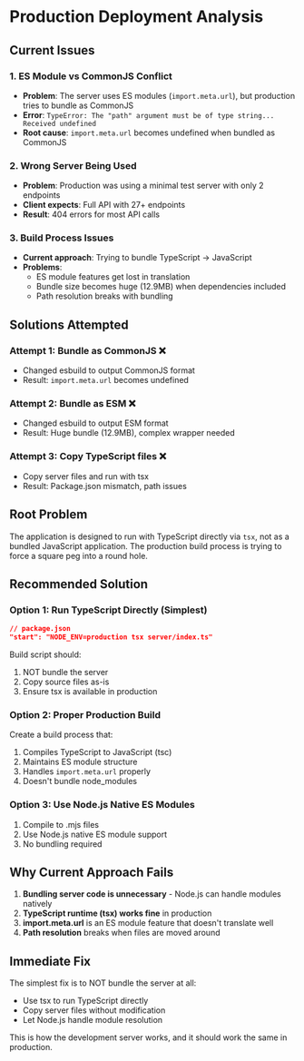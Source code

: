 # Production Deployment Analysis

## Current Issues

### 1. ES Module vs CommonJS Conflict
- **Problem**: The server uses ES modules (`import.meta.url`), but production tries to bundle as CommonJS
- **Error**: `TypeError: The "path" argument must be of type string... Received undefined`
- **Root cause**: `import.meta.url` becomes undefined when bundled as CommonJS

### 2. Wrong Server Being Used
- **Problem**: Production was using a minimal test server with only 2 endpoints
- **Client expects**: Full API with 27+ endpoints
- **Result**: 404 errors for most API calls

### 3. Build Process Issues
- **Current approach**: Trying to bundle TypeScript → JavaScript
- **Problems**:
  - ES module features get lost in translation
  - Bundle size becomes huge (12.9MB) when dependencies included
  - Path resolution breaks with bundling

## Solutions Attempted

### Attempt 1: Bundle as CommonJS ❌
- Changed esbuild to output CommonJS format
- Result: `import.meta.url` becomes undefined

### Attempt 2: Bundle as ESM ❌
- Changed esbuild to output ESM format
- Result: Huge bundle (12.9MB), complex wrapper needed

### Attempt 3: Copy TypeScript files ❌
- Copy server files and run with tsx
- Result: Package.json mismatch, path issues

## Root Problem

The application is designed to run with TypeScript directly via `tsx`, not as a bundled JavaScript application. The production build process is trying to force a square peg into a round hole.

## Recommended Solution

### Option 1: Run TypeScript Directly (Simplest)
```json
// package.json
"start": "NODE_ENV=production tsx server/index.ts"
```

Build script should:
1. NOT bundle the server
2. Copy source files as-is
3. Ensure tsx is available in production

### Option 2: Proper Production Build
Create a build process that:
1. Compiles TypeScript to JavaScript (tsc)
2. Maintains ES module structure
3. Handles `import.meta.url` properly
4. Doesn't bundle node_modules

### Option 3: Use Node.js Native ES Modules
1. Compile to .mjs files
2. Use Node.js native ES module support
3. No bundling required

## Why Current Approach Fails

1. **Bundling server code is unnecessary** - Node.js can handle modules natively
2. **TypeScript runtime (tsx) works fine** in production
3. **import.meta.url** is an ES module feature that doesn't translate well
4. **Path resolution** breaks when files are moved around

## Immediate Fix

The simplest fix is to NOT bundle the server at all:
- Use tsx to run TypeScript directly
- Copy server files without modification
- Let Node.js handle module resolution

This is how the development server works, and it should work the same in production.